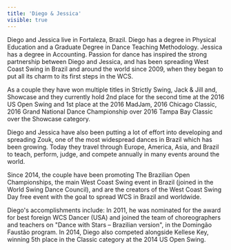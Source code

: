```yaml
---
title: 'Diego & Jessica'
visible: true
---
```


Diego and Jessica live in Fortaleza, Brazil. Diego has a degree in Physical Education and a Graduate Degree in Dance Teaching Methodology. Jessica has a degree in Accounting. Passion for dance has inspired the strong partnership between Diego and Jessica, and has been spreading West Coast Swing in Brazil and around the world since 2009, when they began to put all its charm to its first steps in the WCS.

As a couple they have won multiple titles in Strictly Swing, Jack & Jill and, Showcase and they currently hold 2nd place for the second time at the 2016 US Open Swing and 1st place at the 2016 MadJam, 2016 Chicago Classic, 2016 Grand National Dance Championship over 2016 Tampa Bay Classic over the Showcase category.

Diego and Jessica have also been putting a lot of effort into developing and spreading Zouk, one of the most widespread dances in Brazil which has been growing. Today they travel through Europe, America, Asia, and Brazil to teach, perform, judge, and compete annually in many events around the world.

Since 2014, the couple have been promoting The Brazilian Open Championships, the main West Coast Swing event in Brazil (joined in the World Swing Dance Council), and are the creators of the West Coast Swing Day free event with the goal to spread WCS in Brazil and worldwide.

Diego's accomplishments include: In 2011, he was nominated for the award for best foreign WCS Dancer (USA) and joined the team of choreographers and teachers on "Dance with Stars – Brazilian version", in the Domingão Faustão program. In 2014, Diego also competed alongside Kellese Key, winning 5th place in the Classic category at the 2014 US Open Swing. 
